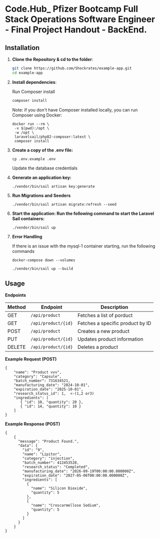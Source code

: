 
# Code.Hub_ Pfizer Bootcamp Full Stack Operations Software Engineer - Final Project Handout - BackEnd.


## Installation 



1. **Clone the Repository & cd to the folder**:

   ```bash
   git clone https://github.com/Shockrates/example-app.git
   cd example-app

2. **Install dependencies**:

    Run Composer install 

    ```bash
    composer install
    ```
    Note: if you don't have Composer installed locally, you can run Composer using Docker:

   ```
   docker run --rm \
    -v $(pwd):/opt \
    -w /opt \
    laravelsail/php82-composer:latest \
    composer install
   ```
3. **Create a copy of the .env file:**
   ```
   cp .env.example .env
   ```
   Update the database credentials

4. **Generate an application key:**
    
    ```
    ./vendor/bin/sail artisan key:generate
    ```
5. **Run Migrations and Seeders**

    ```
    ./vendor/bin/sail artisan migrate:refresh --seed
    ```
    
6. **Start the application: Run the following command to start the Laravel Sail containers:**

    ```
    ./vendor/bin/sail up
    ```
7. **Error Handling**

    If there is an issue with the mysql-1 container starting, run the following commands 
    
    ```
    docker-compose down --volumes
    ```
    ```
    ./vendor/bin/sail up --build
    ```

## Usage

**Endpoints**

| Method | Endpoint               | Description                      |
|--------|------------------------|----------------------------------|
| GET    | `/api/product`               | Fetches a list of porduct          |
| GET    | `/api/product/{id}`          | Fetches a specific product by ID    |
| POST   | `/api/product`               | Creates a new product               |
| PUT    | `/api/product/{id}`          | Updates product information         |
| DELETE | `/api/product/{id}`          | Deletes a product                   |

**Example Request (POST)**
```
{
    "name": "Product vvv",
    "category": "Capsule",
    "batch_number": 731634521,
    "manufacturing_date": "2024-10-01",
    "expiration_date": "2025-10-01",  
    "research_status_id": 1,  <-(1,2 or3)
    "ingredients": [
       { "id": 10, "quantity": 20 },
       { "id": 14, "quantity": 10 }
    ]
}
```

**Example Response (POST)**
```
{
    {
      "message": "Product Found.",
      "data": {
        "id": "9",
        "name": "Lipitor",
        "category": "injection",
        "batch_number": 412453528,
        "research_status": "Completed",
        "manufacturing_date": "2026-09-19T00:00:00.000000Z",
        "expiration_date": "2027-05-06T00:00:00.000000Z",
        "ingredients": [
          {
            "name": "Silicon Dioxide",
            "quantity": 5
          },
          {
            "name": "Croscarmellose Sodium",
            "quantity": 5
          }
        ]
      }
    }
}
```
